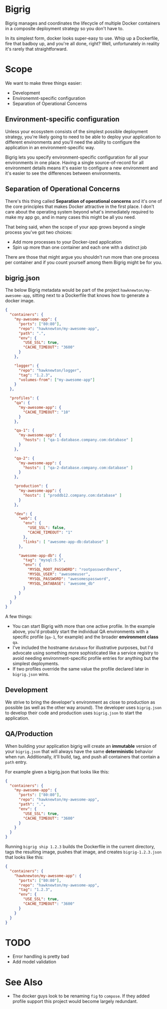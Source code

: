 # Bigrig

Bigrig manages and coordinates the lifecycle of multiple Docker containers
in a composite deployment strategy so you don't have to.

In its simplest form, docker looks super-easy to use.  Whip up a Dockerfile,
fire that badboy up, and you're all done, right?  Well, unfortunately
in reality it's rarely that straightforward.

# Scope

We want to make three things easier:
* Development
* Environemnt-specific configuration
* Separation of Operational Concerns

## Environment-specific configuration

Unless your ecosystem consists of the simplest possible deployment strategy,
you're likely going to need to be able to deploy your application to different
environments and you'll need the ability to configure the application in an
environment-specific way.

Bigrig lets you specify environment-specific configuration for all your
environments in one place.  Having a single source-of-record for all
environment details means it's easier to configure a new environment and it's
easier to see the differences between environments.

## Separation of Operational Concerns

There's this thing called **Separation of operational concerns** and it's one
of the core principles that makes Docker attractive in the first place.  I
don't care about the operating system beyond what's immediately
required to make my app go, and in many cases this might be all you need.

That being said, when the scope of your app grows beyond a single process
you've got two choices:
* Add more processes to your Docker-ized application
* Spin up more than one container and each one with a distinct job

There are those that might argue you shouldn't run more than one process
per container and if you count yourself among them Bigrig might be for you.

## bigrig.json

The below Bigrig metadata would be part of the project
`hawknewton/my-awesome-app`, sitting next to a Dockerfile that knows how to
generate a docker image.

```json
{
  "containers": {
    "my-awesome-app": {
      "ports": ["80:80"],
      "repo": "hawknewton/my-awesome-app",
      "path": ".",
      "env": {
        "USE_SSL": true,
        "CACHE_TIMEOUT": "3600"
      }
    },

    "logger": {
      "repo": "hawknewton/logger",
      "tag": "1.2.3",
      "volumes-from": ["my-awesome-app"]
    }
  },

  "profiles": {
    "qa": {
      "my-awesome-app": {
        "CACHE_TIMEOUT": "10"
      }
    },

    "qa-1": {
      "my-awesome-app": {
        "hosts": [ "qa-1-database.company.com:database" ]
      }
    },

    "qa-2": {
      "my-awesome-app": {
        "hosts": [ "qa-2-database.company.com:database" ]
      }
    },

    "production": {
      "my-awesome-app": {
        "hosts": [ "proddb12.company.com:database" ]
      }
    },

    "dev": {
      "web": {
        "env": {
          "USE_SSL": false,
          "CACHE_TIMEOUT": "1"
        },
        "links": [ "awesome-app-db:database" ]
      },

      "awesome-app-db": {
        "tag": "mysql:5.5",
        "env": {
          "MYSQL_ROOT_PASSWORD": "rootpasswordhere",
          "MYSQL_USER": "awesomeuser",
          "MYSQL_PASSWORD": "awesomespassword",
          "MYSQL_DATABASE": "awesome_db"
        }
      }
    }
  }
}
```

A few things:
* You can start Bigrig with more than one active profile. In the example
  above, you'd probably start the individual QA environments with a
  specific profile (`qa-1`, for example) and the broader **environment class**
  `qa`.
* I've included the hostname `database` for illustrative purposes, but I'd
  advocate using something more sophisticated like a service registry to avoid
  needing environment-specific profile entries for anything but the simplest
  deployments.
* If two profiles override the same value the profile declared later in
  `bigrig.json` wins.

## Development

We strive to bring the developer's environment as close to production as
possible (as well as the other way around).  The developer uses
`bigrig.json` to develop their code and production uses `bigrig.json`
to start the application.

## QA/Production

When building your application bigrig will create an **immutable** version of
your `bigrig.json` that will always have the same **deterministic** behavior when
run. Additionally, it'll build, tag, and push all containers that contain a
`path` entry.

For example given a bigrig.json that looks like this:

```json
{
  "containers": {
    "my-awesome-app": {
      "ports": ["80:80"],
      "repo": "hawknewton/my-awesome-app",
      "path": ".",
      "env": {
        "USE_SSL": true,
        "CACHE_TIMEOUT": "3600"
      }
    }
  }
}
```

Running `bigrig ship 1.2.3` builds the Dockerfile in the current directory,
tags the resulting image, pushes that image, and creates `bigrig-1.2.3.json`
that looks like this:

```json
{
  "containers": {
    "hawknewton/my-awesome-app": {
      "ports": ["80:80"],
      "repo": "hawknewton/my-awesome-app",
      "tag": "1.2.3",
      "env": {
        "USE_SSL": true,
        "CACHE_TIMEOUT": "3600"
      }
    }
  }
}
```

TODO
====
* Error handling is pretty bad
* Add model validation

See Also
========
* The docker guys look to be renaming `fig` to `compose`.  If they added
  profile support this project would become largely redundant.
